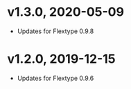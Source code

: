 # v1.3.0, 2020-05-09
* Updates for Flextype 0.9.8

# v1.2.0, 2019-12-15
* Updates for Flextype 0.9.6
